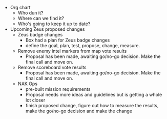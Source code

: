   * Org chart
      * Who dun it?
      * Where can we find it?
      * Who's going to keep it up to date?
  * Upcoming Zeus proposed changes
      * Zeus badge changes
          * Box had a plan for Zeus badge changes
          * define the goal, plan, test, propose, change, measure.
      * Remove enemy intel markers from map vote results
          * Proposal has been made, awaiting go/no-go decision.  Make the final call and move on.
      * Remove scoreboard vote results
          * Proposal has been made, awaiting go/no-go decision.  Make the final call and move on.
      * NAK Ops
          * pre-built mission requirements
          * Proposal needs more ideas and guidelines but is getting a whole lot closer
          * finish proposed change, figure out how to measure the results, make the go/no-go decision and make the change
